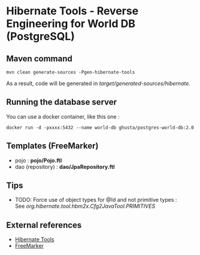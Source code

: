 # Hibernate Tools - Reverse Engineering for World DB (PostgreSQL)

## Maven command

`mvn clean generate-sources -Pgen-hibernate-tools`

As a result, code will be generated in _target/generated-sources/hibernate_.

## Running the database server

You can use a docker container, like this one :

`docker run -d -pxxxx:5432 --name world-db ghusta/postgres-world-db:2.0`

## Templates (FreeMarker)

- pojo : **pojo/Pojo.ftl**
- dao (repository) : **dao/JpaRepository.ftl**

## Tips

- TODO: Force use of object types for @Id and not primitive types :  
  See _org.hibernate.tool.hbm2x.Cfg2JavaTool.PRIMITIVES_

## External references

- [Hibernate Tools](http://hibernate.org/tools/)
- [FreeMarker](http://freemarker.org/)
